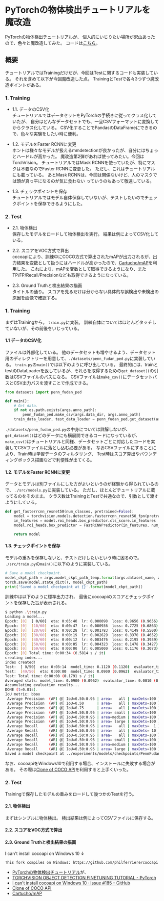 
# PyTorchの物体検出チュートリアルを魔改造

[PyTorchの物体検出チュートリアル](https://pytorch.org/tutorials/intermediate/torchvision_tutorial.html)が、
個人的にいじりたい場所が沢山あったので、色々と魔改造してみた。
コードは[こちら](https://github.com/iShoto/testpy/tree/master/codes/20200125_pytorch_object_detection)。


## 概要

チュートリアルではTrainingだけだが、今回はTestに関するコードも実装している。
それを含めて以下が今回魔改造した点。
TrainingとTestで各々3つずつ魔改造ポイントがある。

### 1. Training

- 1.1. データのCSV化  
チュートリアルではデータセットをPyTorchの手続きに従ってクラス化していたが、
自分はどんなデータセットでも、一旦CSVフォーマットに変換してからクラス化している。
CSV化することでPandasのDataFrameにできるので、色々な実験をしたい時に便利。

- 1.2. モデルをFaster RCNNに変更  
ホントは様々なモデルが扱えるmmdetectionが良かったが、自分にはちょっとハードルが高かった。
魔改造第2弾があれば使ってみたい。今回はTorchVision。
チュートリアルではMask RCNNを使っていたが、特にマスクは不要なのでFaster RCNNに変更した。
ただし、これはチュートリアルにも載っている。
あとMask RCNNは、今回は関係ないけど、人のマスクでは頭が真っ平になるのが気に食わない
っていうのもあって敬遠している。

- 1.3. チェックポイントを保存  
チュートリアルではモデル自体保存していないが、テストしたいのでチェックポイントを保存できるようにした。

### 2. Test

- 2.1. 物体検出  
保存したモデルをロードして物体検出を実行。
結果は例によってCSV化している。

- 2.2. スコアをVOC方式で算出  
cocoapiにより、訓練中にCOCO方式で算出されたmAPが出力されるが、出力結果を変数として扱うにはハードルが高かったので、[Cartucho/mAP](https://github.com/Cartucho/mAP)を利用した。
これにより、mAPを変数として取得できるようになり、またTP/FP/Recall/Precisionなども取得できるようになっている。

- 2.3. Ground Truthと検出結果の描画  
タイトルの通り。
スコアを見るだけは分からない具体的な誤検出や未検出の原因を画像で確認する。

### 1. Training

まずはTrainingから。
`train.py`に実装。
訓練自体についてはほとんどタッチしていないが、その前後をいじっている。


#### 1.1 データのCSV化

ファイルは外部化している。
他のデータセットも増やせるよう、データセット用のディレクトリーを用意して、`./datasets/penn_fudan_ped.py`に実装している。
`train.py`の`main()`では以下のように呼び出している。
最終的には、trainとtestのDataLoaderを返しているが、それらを取得するための`get_dataset()`の引数はCSVファイルのパスになる。
CSVファイルは`make_csv()`にデータセットパスとCSV出力パスを渡すことで作成できる。

```python
from datasets import penn_fudan_ped

def main():
	# Get data.
	if not os.path.exists(args.anno_path):
		penn_fudan_ped.make_csv(args.data_dir, args.anno_path)
	train_data_loader, test_data_loader = penn_fudan_ped.get_dataset(args.anno_path)
```

`./datasets/penn_fudan_ped.py`の中身については詳解しないが、
`get_dataset()`はどのデータにも横展開できるコードになっているが、
`make_csv()`はチュートリアルと同様、データセットごとに対応したコードを実装してCSVファイルに落とし込む必要がある。
なおCSVファイルにすることにより、Train時は学習データのフィルタリング、
Test時はスコア算出やバウンディングボックス描画などで利便性が出てくる。


#### 1.2. モデルをFaster RCNNに変更

データとモデルは別ファイルにした方がよいというのが経験から得られているので、
`./src/models.py`に実装している。
ただし、ほとんどチュートリアルに載ってるのをそのまま。
クラス数はTrainingとTestで共通なので、引数として渡すようにしている。

```python
def get_fasterrcnn_resnet50(num_classes, pretrained=False):
	model = torchvision.models.detection.fasterrcnn_resnet50_fpn(pretrained=pretrained)
	in_features = model.roi_heads.box_predictor.cls_score.in_features
	model.roi_heads.box_predictor = FastRCNNPredictor(in_features, num_classes)

	return model
```

#### 1.3. チェックポイントを保存  

モデルの重みを保存しないと、テストだけしたいという時に困るので。
`./src/train.py`の`main()`に以下のように実装している。

```python
# Save a model checkpoint.
model_ckpt_path = args.model_ckpt_path_temp.format(args.dataset_name, args.model_name, epoch+1)
torch.save(model.state_dict(), model_ckpt_path)
print('Saved a model checkpoint at {}'.format(model_ckpt_path))
```

訓練中は以下のように標準出力され、
最後にcocoapiのスコアとチェックポイントを保存した旨が表示される。

```bash
$ python .\train.py
Loading a model...
Epoch: [0]  [ 0/60]  eta: 0:05:40  lr: 0.000090  loss: 0.9656 (0.9656)  loss_classifier: 0.7472 (0.7472)  loss_box_reg: 0.1980 (0.1980)  loss_objectness: 0.0093 (0.0093)  loss_rpn_box_reg: 0.0111 (0.0111)  time: 5.6684  data: 3.8234  max mem: 3548
Epoch: [0]  [10/60]  eta: 0:00:47  lr: 0.000936  loss: 0.7725 (0.6863)  loss_classifier: 0.4681 (0.4597)  loss_box_reg: 0.1726 (0.2008)  loss_objectness: 0.0127 (0.0163)  loss_rpn_box_reg: 0.0070 (0.0095)  time: 0.9561  data: 0.3484  max mem: 4261
Epoch: [0]  [20/60]  eta: 0:00:28  lr: 0.001783  loss: 0.4149 (0.5500)  loss_classifier: 0.2203 (0.3413)  loss_box_reg: 0.1567 (0.1806)  loss_objectness: 0.0127 (0.0188)  loss_rpn_box_reg: 0.0060 (0.0093)  time: 0.4775  data: 0.0011  max mem: 4261
Epoch: [0]  [30/60]  eta: 0:00:19  lr: 0.002629  loss: 0.3370 (0.4652)  loss_classifier: 0.1338 (0.2607)  loss_box_reg: 0.1504 (0.1787)  loss_objectness: 0.0094 (0.0152)  loss_rpn_box_reg: 0.0084 (0.0106)  time: 0.4745  data: 0.0011  max mem: 4261
Epoch: [0]  [40/60]  eta: 0:00:12  lr: 0.003476  loss: 0.2195 (0.3939)  loss_classifier: 0.0534 (0.2088)  loss_box_reg: 0.1345 (0.1620)  loss_objectness: 0.0063 (0.0129)  loss_rpn_box_reg: 0.0094 (0.0102)  time: 0.4814  data: 0.0011  max mem: 4458
Epoch: [0]  [50/60]  eta: 0:00:05  lr: 0.004323  loss: 0.1478 (0.3427)  loss_classifier: 0.0442 (0.1765)  loss_box_reg: 0.0842 (0.1432)  loss_objectness: 0.0021 (0.0118)  loss_rpn_box_reg: 0.0091 (0.0112)  time: 0.5083  data: 0.0014  max mem: 4623
Epoch: [0]  [59/60]  eta: 0:00:00  lr: 0.005000  loss: 0.1176 (0.3073)  loss_classifier: 0.0433 (0.1562)  loss_box_reg: 0.0561 (0.1293)  loss_objectness: 0.0009 (0.0102)  loss_rpn_box_reg: 0.0117 (0.0117)  time: 0.5165  data: 0.0013  max mem: 4623
Epoch: [0] Total time: 0:00:34 (0.5814 s / it)
creating index...
index created!
Test:  [ 0/50]  eta: 0:03:14  model_time: 0.1120 (0.1120)  evaluator_time: 0.0010 (0.0010)  time: 3.8935  data: 3.7785  max mem: 4623
Test:  [49/50]  eta: 0:00:00  model_time: 0.0900 (0.0962)  evaluator_time: 0.0010 (0.0012)  time: 0.0994  data: 0.0006  max mem: 4623
Test: Total time: 0:00:08 (0.1791 s / it)
Averaged stats: model_time: 0.0900 (0.0962)  evaluator_time: 0.0010 (0.0012)
Accumulating evaluation results...
DONE (t=0.01s).
IoU metric: bbox
 Average Precision  (AP) @[ IoU=0.50:0.95 | area=   all | maxDets=100 ] = 0.641
 Average Precision  (AP) @[ IoU=0.50      | area=   all | maxDets=100 ] = 0.987
 Average Precision  (AP) @[ IoU=0.75      | area=   all | maxDets=100 ] = 0.859
 Average Precision  (AP) @[ IoU=0.50:0.95 | area= small | maxDets=100 ] = -1.000
 Average Precision  (AP) @[ IoU=0.50:0.95 | area=medium | maxDets=100 ] = 0.325
 Average Precision  (AP) @[ IoU=0.50:0.95 | area= large | maxDets=100 ] = 0.644
 Average Recall     (AR) @[ IoU=0.50:0.95 | area=   all | maxDets=  1 ] = 0.286
 Average Recall     (AR) @[ IoU=0.50:0.95 | area=   all | maxDets= 10 ] = 0.706
 Average Recall     (AR) @[ IoU=0.50:0.95 | area=   all | maxDets=100 ] = 0.706
 Average Recall     (AR) @[ IoU=0.50:0.95 | area= small | maxDets=100 ] = -1.000
 Average Recall     (AR) @[ IoU=0.50:0.95 | area=medium | maxDets=100 ] = 0.700
 Average Recall     (AR) @[ IoU=0.50:0.95 | area= large | maxDets=100 ] = 0.706
Saved a model checkpoint at ../experiments/models/checkpoints/PennFudanPed_FasterRCNN-ResNet50_epoch=1.pth
```

なお、cocoapiをWindows10で利用する場合、インストールに失敗する場合がある。
その際は[Clone of COCO API](https://github.com/philferriere/cocoapi)を利用すると上手くいった。

### 2. Test

Trainingで保存したモデルの重みをロードして幾つかのTestを行う。

#### 2.1. 物体検出

まずはシンプルに物体検出。
検出結果は例によってCSVファイルに保存する。

#### 2.2. スコアをVOC方式で算出  

#### 2.3. Ground Truthと検出結果の描画  





I can't install cocoapi on Windows 10
↓
```
This fork compiles on Windows: https://github.com/philferriere/cocoapi
```

- [PyTorchの物体検出チュートリアル](https://pytorch.org/tutorials/intermediate/torchvision_tutorial.html)が、
- [TORCHVISION OBJECT DETECTION FINETUNING TUTORIAL - PyTorch](https://pytorch.org/tutorials/intermediate/torchvision_tutorial.html)
- [I can't install cocoapi on Windows 10 · Issue #185 - GitHub](https://github.com/cocodataset/cocoapi/issues/185)
- [Clone of COCO API](https://github.com/philferriere/cocoapi)
- [Cartucho/mAP](https://github.com/Cartucho/mAP)